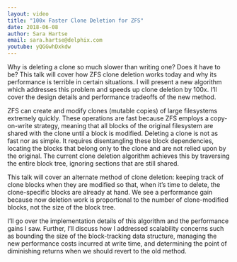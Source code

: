 ```yaml
---
layout: video
title: "100x Faster Clone Deletion for ZFS"
date: 2018-06-08
author: Sara Hartse
email: sara.hartse@delphix.com
youtube: yQGGwhDxkdw
---
```

Why is deleting a clone so much slower than writing one? Does it have to be? This talk will cover how ZFS clone deletion works today and why its performance is terrible in certain situations. I will present a new algorithm which addresses this problem and speeds up clone deletion by 100x. I’ll cover the design details and performance tradeoffs of the new method.

ZFS can create and modify clones (mutable copies) of large filesystems extremely quickly. These operations are fast because ZFS employs a copy-on-write strategy, meaning that all blocks of the original filesystem are shared with the clone until a block is modified. Deleting a clone is not as fast nor as simple. It requires disentangling these block dependencies, locating the blocks that belong only to the clone and are not relied upon by the original. The current clone deletion algorithm achieves this by traversing the entire block tree, ignoring sections that are still shared.

This talk will cover an alternate method of clone deletion: keeping track of clone blocks when they are modified so that, when it’s time to delete, the clone-specific blocks are already at hand. We see a performance gain because now deletion work is proportional to the number of clone-modified blocks, not the size of the block tree.

I’ll go over the implementation details of this algorithm and the performance gains I saw. Further, I’ll discuss how I addressed scalability concerns such as bounding the size of the block-tracking data structure, managing the new performance costs incurred at write time, and determining the point of diminishing returns when we should revert to the old method.
